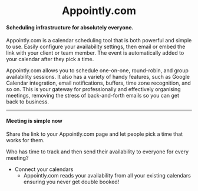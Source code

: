 

  <h1 align="center"> Appointly.com</h1>


#### Scheduling infrastructure for absolutely everyone. 
<p>
Appointly.com is a calendar scheduling tool that is both powerful and simple to use. Easily configure your availability settings, then email or embed the link with your client or team member. The event is automatically added to your calendar after they pick a time. </p>
  
 <p>Appointly.com allows you to schedule one-on-one, round-robin, and group availability sessions. It also has a variety of handy features, such as Google Calendar integration, email notifications, buffers, time zone recognition, and so on.
This is your gateway for professionally and effectively organising meetings, removing the stress of back-and-forth emails so you can get back to business.
</p>

- - - -

#### Meeting is simple now

<p>Share the link to your Appointly.com page and let people pick a time that works for them. </p>
<p>Who has time to track and then send their availability to everyone for every meeting?</p>

* Connect your calendars
  * Appointly.com reads your availability from all your existing calendars ensuring you never get double booked!


